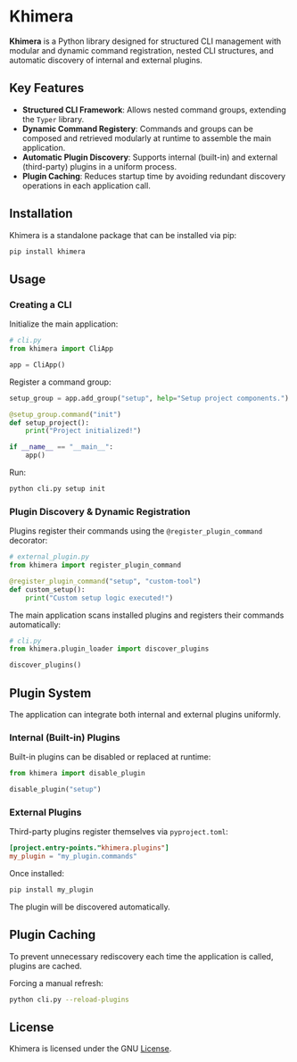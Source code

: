 # Khimera

**Khimera** is a Python library designed for structured CLI management with modular and dynamic command registration, nested CLI structures, and automatic discovery of internal and external plugins.

## Key Features

- **Structured CLI Framework**: Allows nested command groups, extending the `Typer` library.
- **Dynamic Command Registery**: Commands and groups can be composed and retrieved modularly at runtime to assemble the main application.
- **Automatic Plugin Discovery**: Supports internal (built-in) and external (third-party) plugins in a uniform process.
- **Plugin Caching**: Reduces startup time by avoiding redundant discovery operations in each application call.


## Installation

Khimera is a standalone package that can be installed via pip:

```sh
pip install khimera
```

## Usage

### Creating a CLI

Initialize the main application:

```python
# cli.py
from khimera import CliApp

app = CliApp()
```

Register a command group:

```python
setup_group = app.add_group("setup", help="Setup project components.")

@setup_group.command("init")
def setup_project():
    print("Project initialized!")

if __name__ == "__main__":
    app()
```

Run:

```sh
python cli.py setup init
```


### Plugin Discovery & Dynamic Registration

Plugins register their commands using the `@register_plugin_command` decorator:

```python
# external_plugin.py
from khimera import register_plugin_command

@register_plugin_command("setup", "custom-tool")
def custom_setup():
    print("Custom setup logic executed!")
```

The main application scans installed plugins and registers their commands automatically:

```python
# cli.py
from khimera.plugin_loader import discover_plugins

discover_plugins()
```


## Plugin System

The application can integrate both internal and external plugins uniformly.

### Internal (Built-in) Plugins

Built-in plugins can be disabled or replaced at runtime:

```python
from khimera import disable_plugin

disable_plugin("setup")
```

### External Plugins

Third-party plugins register themselves via `pyproject.toml`:

```toml
[project.entry-points."khimera.plugins"]
my_plugin = "my_plugin.commands"
```

Once installed:

```sh
pip install my_plugin
```

The plugin will be discovered automatically.


## Plugin Caching

To prevent unnecessary rediscovery each time the application is called, plugins are cached.

Forcing a manual refresh:

```sh
python cli.py --reload-plugins
```


## License

Khimera is licensed under the GNU [License](LICENSE).

